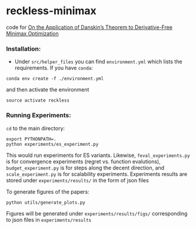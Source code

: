 # reckless-minimax
code for [On the Application of Danskin’s Theorem to Derivative-Free Minimax Optimization](https://arxiv.org/pdf/1805.06322.pdf)


### Installation:

- Under `src/helper_files` you can find `environment.yml` which lists the requirements. If you have `conda`:
```
conda env create -f ./environment.yml
```
and then activate the environment
```
source activate reckless
```



### Running Experiments:

`cd` to the main directory:

```
export PYTHONPATH=.
python experiments/es_experiment.py
```

This would run experiments for ES variants. Likewise, `feval_experiments.py` is for convergence experiments (regret vs. function evalutions), `budget_experiment.py` is for steps along the decent direction, and `scale_experiment.py` is for scalability experiments. Experiments results are stored under `experiments/results/` in the form of json files

To generate figures of the papers:

```
python utils/generate_plots.py

```

Figures will be generated under `experiments/results/figs/` corresponding to json files in `experiments/results`


